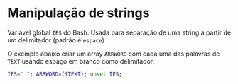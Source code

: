 # Manipulação de strings

Variável global `IFS` do Bash. Usada para separação de uma string a partir de um delimitador (padrão é `espace`)

O exemplo abaixo criar um array `ARRWORD` com cada uma das palavras de `TEXT` usando espaço em branco como delimitador.

```bash
IFS=" "; ARRWORD=($TEXT); unset IFS;
```

